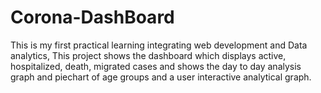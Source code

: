 # Corona-DashBoard
This is my first practical learning integrating web development and Data analytics, This project shows the dashboard which displays active, hospitalized, death, migrated cases and shows the day to day analysis graph and piechart of age groups and a user interactive analytical graph.
